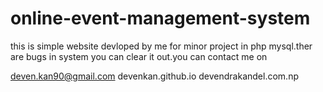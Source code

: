# online-event-management-system
this is simple website devloped by me for minor project in php mysql.ther are bugs in system you can clear it out.you can contact me 
on 


deven.kan90@gmail.com
devenkan.github.io
devendrakandel.com.np
